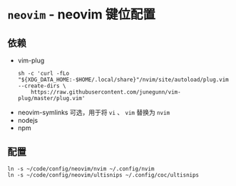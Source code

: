 # `neovim` - neovim 键位配置

## 依赖

- vim-plug
  ```shell
  sh -c 'curl -fLo "${XDG_DATA_HOME:-$HOME/.local/share}"/nvim/site/autoload/plug.vim --create-dirs \
      https://raw.githubusercontent.com/junegunn/vim-plug/master/plug.vim'
  ```
- neovim-symlinks
  可选，用于将 `vi` 、 `vim` 替换为 `nvim`
- nodejs
- npm

## 配置

```shell
ln -s ~/code/config/neovim/nvim ~/.config/nvim
ln -s ~/code/config/neovim/ultisnips ~/.config/coc/ultisnips
```
